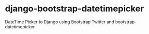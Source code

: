 django-bootstrap-datetimepicker
===============================

DateTime Picker to Django using Bootstrap Twitter and bootstrap-datetimepicker